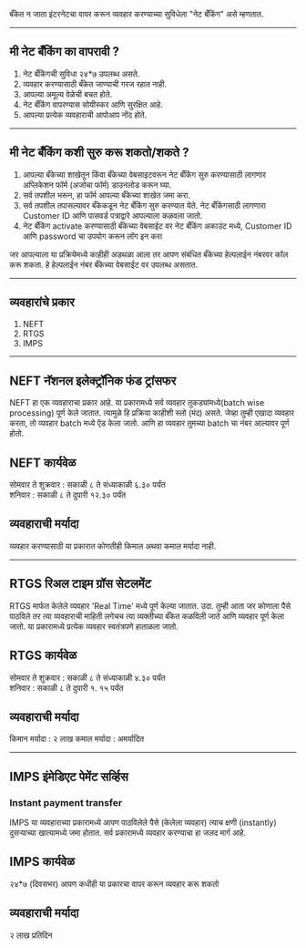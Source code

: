 
बँकेत न जाता इंटरनेटचा वापर करून व्यवहार करण्याच्या सुविधेला "नेट बँकिंग" असे म्हणतात. 

---

## मी नेट बँकिंग का वापरावी ?

1. नेट बँकिंगची सुविधा २४*७ उपलब्ध असते. 
2. व्यवहार करण्यासाठी बँकेत जाण्याची गरज रहात नाही. 
3. आपल्या अमूल्य वेळेची बचत होते.
4.  नेट बँकिंग वापरण्यास सोयीस्कर आणि सुरक्षित आहे. 
5. आपल्या प्रत्येक व्यवहाराची आपोआप नोंद होते.

---

## मी नेट बँकिंग कशी सुरु करू शकतो/शकते ?

1. आपल्या बँकेच्या शाखेतून किंवा बँकेच्या वेबसाइटवरून नेट बँकिंग सुरु करण्यासाठी लागणार अप्लिकेशन फॉर्म (अर्जाचा फॉर्म) डाउनलोड करून घ्या.
2. सर्व तपशील भरून, हा फॉर्म आपल्या बँकेच्या शाखेत जमा करा.
3. सर्व तपशील तपासल्यावर बँकेकडून नेट बँकिंग सुरु करण्यात येते. नेट बँकिंगसाठी लागणारा Customer ID आणि पासवर्ड पत्राद्वारे आपल्याला कळवला जातो.
4. नेट बँकिंग activate करण्यासाठी बँकेच्या वेबसाईट  वर नेट बँकिंग अकाउंट मध्ये, Customer ID  आणि password चा उपयोग करून लॉग इन करा 

जर आपल्याला या प्रक्रियेमध्ये काहीही अडथळा आला तर आपण संबंधित बँकेच्या हेल्पलाईन नंबरवर कॉल करू शकता. हे हेल्पलाईन नंबर बँकेच्या वेबसाईट वर उपलब्ध असतात.

---

## व्यवहारांचे प्रकार  

1. NEFT
2. RTGS
3. IMPS

---

## NEFT नॅशनल इलेक्ट्रॉनिक फंड ट्रांसफर  

NEFT हा एक व्यवहाराचा प्रकार आहे. या प्रकारामध्ये सर्व व्यवहार तुकड्यांमध्ये(batch wise processing) पूर्ण केले जातात. त्यामुळे हि प्रक्रिया काहीशी स्लो (मंद) असते. जेव्हा तुम्ही एखादा व्यवहार करता, तो व्यवहार batch मध्ये ऍड केला जातो. आणि हा व्यवहार तुमच्या batch चा नंबर आल्यावर पूर्ण होतो. 

## NEFT कार्यवेळ

सोमवार ते शुक्रवार : सकाळी ८ ते संध्याकाळी ६.३० पर्यंत  
शनिवार : सकाळी ८ ते दुपारी १२.३० पर्यंत 

## व्यवहाराची  मर्यादा 

व्यवहार करण्यासाठी या प्रकारात कोणतीही किमाल अथवा कमाल मर्यादा नाही. 

---

## RTGS रिअल टाइम ग्रॉस सेटलमेंट

RTGS मार्फत केलेले व्यवहार 'Real Time' मध्ये पूर्ण केल्या जातात. उदा. तुम्ही आता जर कोणाला पैसे पाठविले तर त्या व्यवहाराची माहिती लगेचच त्या व्यक्तीच्या बँकेत कळविली जाते आणि व्यवहार पूर्ण केला जातो. या प्रकारामध्ये प्रत्येक व्यवहार स्वतंत्रपणे हाताळला जातो. 

## RTGS कार्यवेळ

सोमवार ते शुक्रवार : सकाळी ८ ते संध्याकाळी ४.३० पर्यंत  
शनिवार : सकाळी ८ ते दुपारी १. १५ पर्यंत 

## व्यवहाराची  मर्यादा 

किमान मर्यादा :  २ लाख कमाल मर्यादा  : अमर्यादित 

---

## IMPS इंमेडिएट पेमेंट सर्व्हिस  
### Instant payment transfer

IMPS या व्यवहाराच्या प्रकारामध्ये आपण पाठविलेले पैसे (केलेला व्यवहार) त्याच क्षणी (instantly) दुसऱ्याच्या खात्यामध्ये जमा होतात. सर्व प्रकारामध्ये व्यवहार करण्याचा हा जलद मार्ग आहे. 

## IMPS कार्यवेळ

२४*७ (दिवसभर) आपण कधीही या प्रकारचा वापर करून व्यवहार करू शकतो

## व्यवहाराची मर्यादा 

२ लाख प्रतिदिन 
